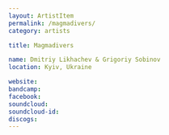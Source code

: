 ```yaml
---
layout: ArtistItem
permalink: /magmadivers/
category: artists

title: Magmadivers

name: Dmitriy Likhachev & Grigoriy Sobinov
location: Kyiv, Ukraine

website: 
bandcamp: 
facebook: 
soundcloud: 
soundcloud-id: 
discogs: 
---
```

